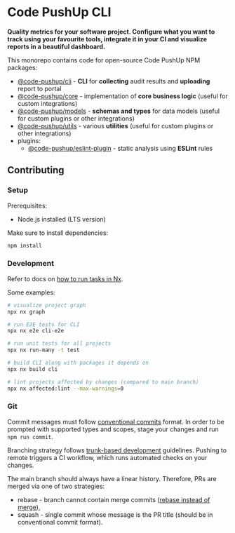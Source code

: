 # Code PushUp CLI

**Quality metrics for your software project. Configure what you want to track using your favourite tools, integrate it in your CI and visualize reports in a beautiful dashboard.**

This monorepo contains code for open-source Code PushUp NPM packages:

- [@code-pushup/cli](./packages/cli) - **CLI** for **collecting** audit results and **uploading** report to portal
- [@code-pushup/core](./packages/core) - implementation of **core business logic** (useful for custom integrations)
- [@code-pushup/models](./packages/models/) - **schemas and types** for data models (useful for custom plugins or other integrations)
- [@code-pushup/utils](./packages/utils/) - various **utilities** (useful for custom plugins or other integrations)
- plugins:
  - [@code-pushup/eslint-plugin](./packages/plugin-eslint/) - static analysis using **ESLint** rules

## Contributing

### Setup

Prerequisites:

- Node.js installed (LTS version)

Make sure to install dependencies:

```sh
npm install
```

### Development

Refer to docs on [how to run tasks in Nx](https://nx.dev/core-features/run-tasks).

Some examples:

```sh
# visualize project graph
npx nx graph

# run E2E tests for CLI
npx nx e2e cli-e2e

# run unit tests for all projects
npx nx run-many -t test

# build CLI along with packages it depends on
npx nx build cli

# lint projects affected by changes (compared to main branch)
npx nx affected:lint --max-warnings=0
```

### Git

Commit messages must follow [conventional commits](https://conventionalcommits.org/) format.
In order to be prompted with supported types and scopes, stage your changes and run `npm run commit`.

Branching strategy follows [trunk-based development](https://www.atlassian.com/continuous-delivery/continuous-integration/trunk-based-development) guidelines.
Pushing to remote triggers a CI workflow, which runs automated checks on your changes.

The main branch should always have a linear history.
Therefore, PRs are merged via one of two strategies:

- rebase - branch cannot contain merge commits ([rebase instead of merge](https://www.atlassian.com/git/tutorials/merging-vs-rebasing)),
- squash - single commit whose message is the PR title (should be in conventional commit format).
